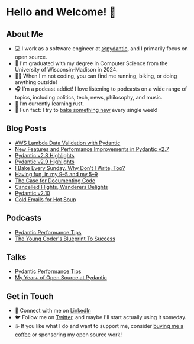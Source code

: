 # Hello and Welcome! 🚀

## About Me

- 💻 I work as a software engineer at [@pydantic](https://github.com/pydantic), and I primarily focus on open source.
- 🦡 I'm graduated with my degree in Computer Science from the University of Wisconsin-Madison in 2024.
- 🏃‍♀️ When I'm not coding, you can find me running, biking, or doing anything outside!
- 🎧 I'm a podcast addict! I love listening to podcasts on a wide range of topics, including politics, tech, news, philosophy, and music.
- 🌱 I’m currently learning rust.
- 🥐 Fun fact: I try to [bake something new](https://medium.com/@sydneymarierunkle/i-bake-every-sunday-why-dont-i-write-too-35c81c9fb2b0) every single week!

## Blog Posts

- [AWS Lambda Data Validation with Pydantic](https://blog.pydantic.dev/blog/2024/04/04/lambda-intro/)
- [New Features and Performance Improvements in Pydantic v2.7](https://blog.pydantic.dev/blog/2024/04/11/2-7-release/)
- [Pydantic v2.8 Highlights](https://pydantic.dev/articles/pydantic-v2-8-release)
- [Pydantic v2.9 Highlights](https://pydantic.dev/articles/pydantic-v2-9-release)
- [I Bake Every Sunday. Why Don’t I Write, Too?](https://medium.com/@sydneymarierunkle/i-bake-every-sunday-why-dont-i-write-too-35c81c9fb2b0)
- [Having fun, in my 9–5 and my 5–9](https://medium.com/@sydneymarierunkle/having-fun-in-my-9-5-and-my-5-9-755a5733d33b)
- [The Case for Documenting Code](https://medium.com/@sydneymarierunkle/the-case-for-documenting-code-a069e15f5cf7)
- [Cancelled Flights, Wanderers Delights](https://medium.com/@sydneymarierunkle/cancelled-flights-wanderers-delights-0cc5eb696908)
- [Pydantic v2.10](https://pydantic.dev/articles/pydantic-v2-10-release)
- [Cold Emails for Hot Soup](https://medium.com/p/122f237e4a0a)

## Podcasts

- [Pydantic Performance Tips](https://talkpython.fm/episodes/show/466/pydantic-performance-tips)
- [The Young Coder's Blueprint To Success](https://talkpython.fm/episodes/show/444/the-young-coders-blueprint-to-success)

## Talks

- [Pydantic Performance Tips](https://www.youtube.com/watch?v=17ezoB4s7j0&ab_channel=PyConUS)
- [My Year+ of Open Source at Pydantic](https://www.youtube.com/watch?v=c4j5-dNtJkY)

## Get in Touch

- 🔗 Connect with me on [LinkedIn](https://www.linkedin.com/in/sydney-runkle/)
- 🐦 Follow me on [Twitter](https://twitter.com/sydneyrunkle), and maybe I'll start actually using it someday.
- ☕ If you like what I do and want to support me, consider [buying me a coffee](https://buymeacoffee.com/sydney.runkle) or sponsoring my open source work!
